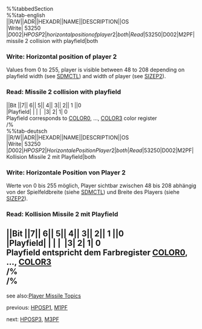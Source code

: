 %%tabbedSection  
%%tab-english  
||R/W||ADR||HEXADR||NAME||DESCRIPTION||OS  
|Write| 53250 |$D002|HPOSP2|horizontal position of player 2|both  
|Read| 53250 |$D002|M2PF|missile 2 collision with playfield|both  
  
### Write: Horizontal position of player 2  
Values from 0 to 255, player is visible between 48 to 208 depending on playfield width (see [SDMCTL](../SDMCTL/index.md)) and width of player (see [SIZEP2](../SIZEP2/index.md)).  
### Read: Missile 2 collision with playfield  
  
||Bit ||7|| 6|| 5|| 4|| 3|| 2|| 1 ||0  
|Playfield| | | |  |3| 2| 1| 0  
Playfield corresponds to [COLOR0](../COLOR0/index.md), ..., [COLOR3](../COLOR3/index.md) color register  
/%  
%%tab-deutsch  
||R/W||ADR||HEXADR||NAME||DESCRIPTION||OS  
|Write| 53250 |$D002|HPOSP2|Horizontale Position Player 2|both  
|Read| 53250 |$D002|M2PF|Kollision Missile 2 mit Playfield|both  
  
### Write: Horizontale Position von Player 2  
Werte von 0 bis 255 möglich, Player sichtbar zwischen 48 bis 208 abhängig von der Spielfeldbreite (siehe [SDMCTL](../SDMCTL/index.md)) und Breite des Players (siehe [SIZEP2](../SIZEP2/index.md)).  
  
### Read: Kollision Missile 2 mit Playfield  
  
||Bit ||7|| 6|| 5|| 4|| 3|| 2|| 1 ||0  
|Playfield| | | |  |3| 2| 1| 0  
Playfield entspricht dem Farbregister [COLOR0](../COLOR0/index.md), ..., [COLOR3](../COLOR3/index.md)  
/%  
/%  
---
see also:[Player Missile Topics](../Pm_topics/index.md)  
  
previous: [HPOSP1](../HPOSP1/index.md), [M1PF](../HPOSP1/index.md)  
  
next: [HPOSP3](../HPOSP3/index.md), [M3PF](../HPOSP3/index.md)  
